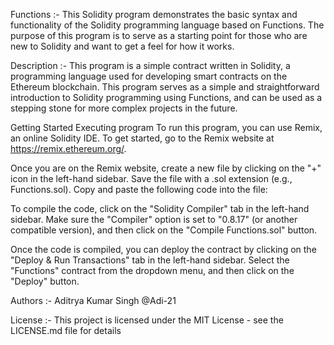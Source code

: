 Functions :-
This Solidity program demonstrates the basic syntax and functionality of the Solidity programming language based on Functions. The purpose of this program is to serve as a starting point for those who are new to Solidity and want to get a feel for how it works.

Description :-
This program is a simple contract written in Solidity, a programming language used for developing smart contracts on the Ethereum blockchain. This program serves as a simple and straightforward introduction to Solidity programming using Functions, and can be used as a stepping stone for more complex projects in the future.

Getting Started
Executing program
To run this program, you can use Remix, an online Solidity IDE. To get started, go to the Remix website at https://remix.ethereum.org/.

Once you are on the Remix website, create a new file by clicking on the "+" icon in the left-hand sidebar. Save the file with a .sol extension (e.g., Functions.sol). Copy and paste the following code into the file:

To compile the code, click on the "Solidity Compiler" tab in the left-hand sidebar. Make sure the "Compiler" option is set to "0.8.17" (or another compatible version), and then click on the "Compile Functions.sol" button.

Once the code is compiled, you can deploy the contract by clicking on the "Deploy & Run Transactions" tab in the left-hand sidebar. Select the "Functions" contract from the dropdown menu, and then click on the "Deploy" button.


Authors :-
Aditrya Kumar Singh
@Adi-21

License :-
This project is licensed under the MIT License - see the LICENSE.md file for details

